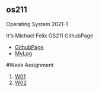 ## os211
Operating System 2021-1

It's Michael Felix OS211 GithubPage

- [GithubPage](https://github.com/mfelixharyono/os211)
- [MyLog](https://mfelixharyono.github.io/os211/TXT/mylog.txt)

#Week Assignment

1. [W01](https://mfelixharyono.github.io/os211/W01/)
2. [W02](https://mfelixharyono.github.io/os211/W02/)
